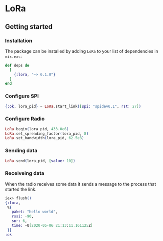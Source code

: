 # LoRa

## Getting started

### Installation

The package can be installed by adding `LoRa` to your list of dependencies in `mix.exs`:

```elixir
def deps do
  [
    {:lora, "~> 0.1.0"}
  ]
end
```

### Configure SPI

```elixir
{:ok, lora_pid} = LoRa.start_link([spi: "spidev0.1", rst: 27])
```

### Configure Radio

```elixir
LoRa.begin(lora_pid, 433.0e6)
LoRa.set_spreading_factor(lora_pid, 8)
LoRa.set_bandwidth(lora_pid, 62.5e3)
```

### Sending data

```elixir
LoRa.send(lora_pid, [value: 10])
```

### Receiveing data

When the radio receives some data it sends a message to the process that started the link.

```elixir
iex> flush()
{:lora,
 %{
   paket: "hello world",
   rssi: -90,
   snr: 6,
   time: ~U[2020-05-06 21:13:11.161125Z]
 }}
:ok
```